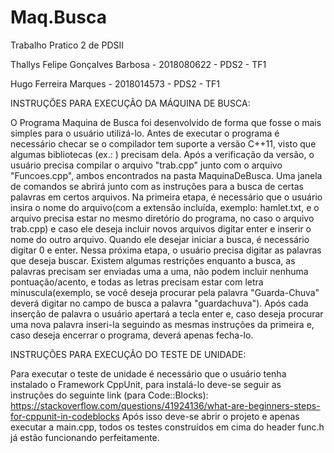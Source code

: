 # Maq.Busca
Trabalho Pratico 2 de PDSII

  Thallys Felipe Gonçalves Barbosa - 2018080622 - PDS2 - TF1
  
  Hugo Ferreira Marques - 2018014573 - PDS2 - TF1


INSTRUÇÕES PARA EXECUÇÃO DA MÁQUINA DE BUSCA:

O Programa Maquina de Busca foi desenvolvido de forma que fosse o mais simples para o usuário utilizá-lo.
Antes de executar o programa é necessário checar se o compilador tem suporte a versão C++11, visto que algumas bibliotecas (ex.: <regex>) precisam dela.
Após a verificação da versão, o usuário precisa compilar o arquivo "trab.cpp" junto com o arquivo "Funcoes.cpp", ambos encontrados na pasta MaquinaDeBusca.
Uma janela de comandos se abrirá junto com as instruções para a busca de certas palavras em certos arquivos.
Na primeira etapa, é necessário que o usuário insira o nome do arquivo(com a extensão incluída, exemplo: hamlet.txt, e o arquivo precisa estar no mesmo diretório
do programa, no caso o arquivo trab.cpp) e caso ele deseja incluir novos arquivos
digitar enter e inserir o nome do outro arquivo. Quando ele desejar iniciar a busca, é necessário digitar 0 e enter.
Nessa próxima etapa, o usuário precisa digitar as palavras que deseja buscar.
Existem algumas restrições enquanto a busca, as palavras precisam ser enviadas uma a uma, não podem incluir nenhuma pontuação/acento, e todas as letras precisam estar com letra minuscula(exemplo, se você deseja
procurar pela palavra "Guarda-Chuva" deverá digitar no campo de busca a palavra "guardachuva"). Após cada inserção de palavra o usuário apertará a tecla
enter e, caso deseja procurar uma nova palavra inseri-la seguindo as mesmas instruções da primeira e, caso deseja encerrar o programa, deverá apenas fecha-lo.

INSTRUÇÕES PARA EXECUÇÃO DO TESTE DE UNIDADE:

Para executar o teste de unidade é necessário que o usuário tenha instalado o Framework CppUnit, para instalá-lo deve-se seguir as instruções do seguinte link (para Code::Blocks):
https://stackoverflow.com/questions/41924136/what-are-beginners-steps-for-cppunit-in-codeblocks
Após isso deve-se abrir o projeto e apenas executar a main.cpp, todos os testes construídos em cima do header func.h já estão funcionando perfeitamente.

